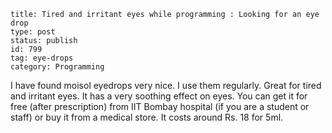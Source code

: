 ~~~~ 
title: Tired and irritant eyes while programming : Looking for an eye drop 
type: post
status: publish
id: 799
tag: eye-drops
category: Programming
~~~~

I have found moisol eyedrops very nice. I use them regularly. Great for
tired and irritant eyes. It has a very soothing effect on eyes. You can
get it for free (after prescription) from IIT Bombay hospital (if you
are a student or staff) or buy it from a medical store. It costs around
Rs. 18 for 5ml.
